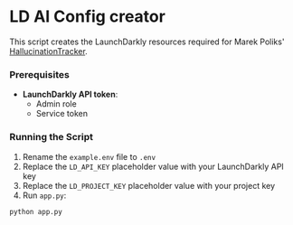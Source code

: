 #  LD AI Config creator

This script creates the LaunchDarkly resources required for Marek Poliks' [HallucinationTracker](https://github.com/mpoliks/HallucinationTracker).

### Prerequisites

* **LaunchDarkly API token**:
  * Admin role
  * Service token

### Running the Script

1. Rename the `example.env` file to `.env`
2. Replace the `LD_API_KEY` placeholder value with your LaunchDarkly API key
3. Replace the `LD_PROJECT_KEY` placeholder value with your project key
4. Run `app.py`:

```
python app.py
```
